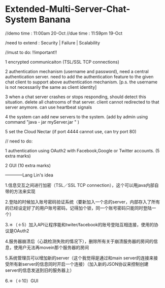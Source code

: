 # Extended-Multi-Server-Chat-System   Banana


//demo time : 11:00am 20-Oct
//due time  : 11:59pm 19-Oct

/need to extend : Security | Failure | Scalability

//must to do: !!important!!

1 encrypted communicaiton (TSL/SSL TCP connections)

2 authentication mechanism (username and password), need a central authentication server.
    need to add the authentication feature to the given chat client to support above authentication mechanism.
    [p.s. the username is not necessarily the same as client identity]
    
3 when a chat server crashes or stops responding, should detect this situation. delete all chatrooms of that server. client cannot redirected to that server anymore.
   can use heartbeat signals

4 the system can add new servers to the system. (add by admin using command "java - jar myServer.jar <any arguments>" ) 

5 set the Cloud Nectar (if port 4444 cannot use, can try port 80)

// need to do:

1 authentication using OAuth2 with Facebook,Google or Twitter accounts. (5 extra marks)

2 GUI (10 extra marks)


————Lang Lin's idea

1.信息交互之间进行加密（TSL／SSL TCP connection），这个可以用java内部自带的方法来实现

2.登陆的时候加入账号密码验证系统（要新加入一个总的server，内部存入了所有的已经设定好了的用户账号密码，记得加个锁，同一个账号密码只能同时登陆一个）

3.＊（＋5）加入API让程序能和twiter/facebook的账号登陆互相连接，使用的协议是OAuth2

4.服务器崩溃后（心跳检测失败的情况下），删除所有关于崩溃服务器的房间的信息，使用户无法再movein那个服务器的房间

5.系统管理员可以增加新的server（这个我觉得是通过和main server的连接来接受所有新server的信息同时开启一个连接）（加入新的JSON协议来控制创建server的信息发送到旧的服务器上）

6.＊（＋10）GUI
